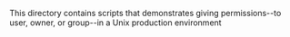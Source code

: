 This directory contains scripts that demonstrates giving permissions--to user, owner, or group--in a Unix production environment
